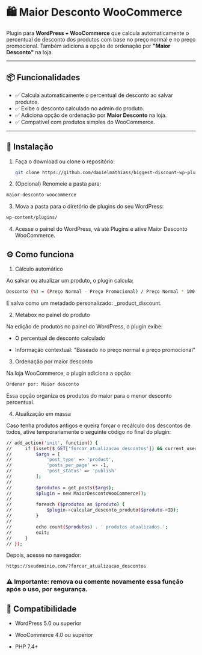 # 🛍️ Maior Desconto WooCommerce

Plugin para **WordPress + WooCommerce** que calcula automaticamente o percentual de desconto dos produtos com base no preço normal e no preço promocional. Também adiciona a opção de ordenação por **"Maior Desconto"** na loja.

---

## 📦 Funcionalidades

- ✅ Calcula automaticamente o percentual de desconto ao salvar produtos.
- ✅ Exibe o desconto calculado no admin do produto.
- ✅ Adiciona opção de ordenação por **Maior Desconto** na loja.
- ✅ Compatível com produtos simples do WooCommerce.

---

## 🚀 Instalação

1. Faça o download ou clone o repositório:

   ```bash
   git clone https://github.com/danielmathiass/biggest-discount-wp-plugin.git
   ```
2. (Opcional) Renomeie a pasta para:

```bash
maior-desconto-woocommerce
```
3. Mova a pasta para o diretório de plugins do seu WordPress:

```bash
wp-content/plugins/
```
4. Acesse o painel do WordPress, vá até Plugins e ative Maior Desconto WooCommerce.

## ⚙️ Como funciona

1. Cálculo automático

Ao salvar ou atualizar um produto, o plugin calcula:

```bash
Desconto (%) = (Preço Normal - Preço Promocional) / Preço Normal * 100
```
E salva como um metadado personalizado: _product_discount.

2. Metabox no painel do produto

Na edição de produtos no painel do WordPress, o plugin exibe:

- O percentual de desconto calculado

- Informação contextual: "Baseado no preço normal e preço promocional"

3. Ordenação por maior desconto

Na loja WooCommerce, o plugin adiciona a opção:

```bash
Ordenar por: Maior desconto
```
Essa opção organiza os produtos do maior para o menor desconto percentual.

4. Atualização em massa 

Caso tenha produtos antigos e queira forçar o recálculo dos descontos de todos, ative temporariamente o seguinte código no final do plugin:

```bash
// add_action('init', function() {
//     if (isset($_GET['forcar_atualizacao_descontos']) && current_user_can('manage_woocommerce')) {
//         $args = [
//             'post_type' => 'product',
//             'posts_per_page' => -1,
//             'post_status' => 'publish'
//         ];
//
//         $produtos = get_posts($args);
//         $plugin = new MaiorDescontoWooCommerce();
//
//         foreach ($produtos as $produto) {
//             $plugin->calcular_desconto_produto($produto->ID);
//         }
//
//         echo count($produtos) . ' produtos atualizados.';
//         exit;
//     }
// });
```

Depois, acesse no navegador:
```bash
https://seudominio.com/?forcar_atualizacao_descontos
```
### ⚠️ Importante: remova ou comente novamente essa função após o uso, por segurança.

## 🧪 Compatibilidade
- WordPress 5.0 ou superior

- WooCommerce 4.0 ou superior

- PHP 7.4+


